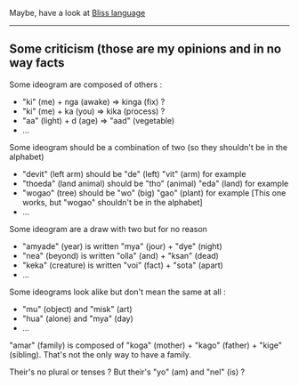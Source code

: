 Maybe, have a look at [Bliss language](http://www.blissymbolics.org/images/bliss-rules.pdf)

---

## Some criticism (those are my opinions and in no way facts

Some ideogram are composed of others :

* "ki" (me) + nga (awake) => kinga (fix) ?
* "ki" (me) + ka (you) => kika (process) ?
* "aa" (light) + d (age) => "aad" (vegetable)
* ...


Some ideogram should be a combination of two (so they shouldn't be in the alphabet)

* "devit" (left arm) should be "de" (left) "vit" (arm) for example
* "thoeda" (land animal) should be "tho" (animal) "eda" (land) for example
* "wogao" (tree) should be "wo" (big) "gao" (plant) for example [This one works, but "wogao" shouldn't be in the alphabet]
* ...


Some ideogram are a draw with two but for no reason
* "amyade" (year) is written "mya" (jour) + "dye" (night)
* "nea" (beyond) is written "olla" (and) + "ksan" (dead)
* "keka" (creature) is written "voi" (fact) + "sota" (apart) 
* ...


Some ideograms look alike but don't mean the same at all :
* "mu" (object) and "misk" (art)
* "hua" (alone) and "mya" (day)
* ...


"amar" (family) is composed of "koga" (mother) + "kago" (father) + "kige" (sibling).
That's not the only way to have a family.

Their's no plural or tenses ?
But their's "yo" (am) and "nel" (is) ?
